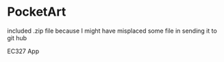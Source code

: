 PocketArt
=========
included .zip file because I might have misplaced some file in sending it to git hub


EC327 App
